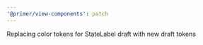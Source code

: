 ```yaml
---
'@primer/view-components': patch
---
```


Replacing color tokens for StateLabel draft with new draft tokens
